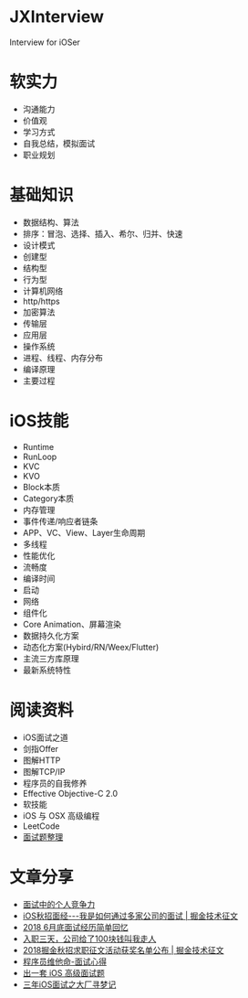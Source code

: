 # JXInterview
Interview for iOSer


# 软实力
- 沟通能力
- 价值观
- 学习方式
- 自我总结，模拟面试
- 职业规划

# 基础知识

- 数据结构、算法
- 排序：冒泡、选择、插入、希尔、归并、快速
- 设计模式
- 创建型
- 结构型
- 行为型
- 计算机网络
- http/https
- 加密算法
- 传输层
- 应用层
- 操作系统
- 进程、线程、内存分布
- 编译原理
- 主要过程

# iOS技能

- Runtime
- RunLoop
- KVC
- KVO
- Block本质
- Category本质
- 内存管理
- 事件传递/响应者链条
- APP、VC、View、Layer生命周期
- 多线程
- 性能优化
- 流畅度
- 编译时间
- 启动
- 网络
- 组件化
- Core Animation、屏幕渲染
- 数据持久化方案
- 动态化方案(Hybird/RN/Weex/Flutter)
- 主流三方库原理
- 最新系统特性

# 阅读资料
- iOS面试之道
- 剑指Offer
- 图解HTTP
- 图解TCP/IP
- 程序员的自我修养
- Effective Objective-C 2.0
- 软技能
- iOS 与 OSX 高级编程
- LeetCode
- [面试题整理](https://github.com/liberalisman/iOS-InterviewQuestion-collection)

# 文章分享

- [面试中的个人竞争力](http://awhisper.github.io/2018/08/15/interview-suggestion/#more)
- [iOS秋招面经---我是如何通过多家公司的面试 | 掘金技术征文](https://juejin.im/post/5ba0b9a05188255c451ea09c)
- [2018 6月底面试经历简单回忆](https://www.jianshu.com/p/7b0eb24b567b)
- [入职三天，公司给了100块钱叫我走人](https://juejin.im/post/5bc3288df265da0af407346a)
- [2018掘金秋招求职征文活动获奖名单公布 | 掘金技术征文](https://juejin.im/post/5bc5a4f4f265da0ae74fad15)
- [程序员维他命-面试心得](https://mp.weixin.qq.com/s/VBgLpBCNX7XLcqebPimSEA)
- [出一套 iOS 高级面试题](https://juejin.im/post/5b56155e6fb9a04f8b78619b)
- [三年iOS面试之大厂寻梦记](https://juejin.im/post/5bf190cae51d4527251ad53a)

